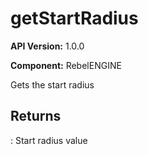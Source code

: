 # getStartRadius

**API Version:** 1.0.0

**Component:** RebelENGINE

Gets the start radius

## Returns

: Start radius value

